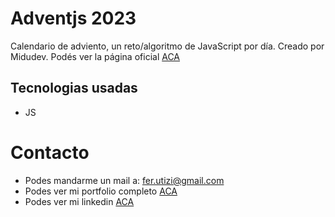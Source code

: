 # Adventjs 2023

Calendario de adviento, un reto/algoritmo de JavaScript por día. Creado por Midudev. Podés ver la página oficial [ACA](https://adventjs.dev/es#retos)

## Tecnologias usadas

- JS

# Contacto

- Podes mandarme un mail a: fer.utizi@gmail.com
- Podes ver mi portfolio completo [ACA](https://ferutizi.github.io/Portfolio/)
- Podes ver mi linkedin [ACA](https://www.linkedin.com/in/fernando-utizi-2a72a3233/)
